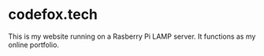 # codefox.tech

This is my website running on a Rasberry Pi LAMP server.
It functions as my online portfolio. 
